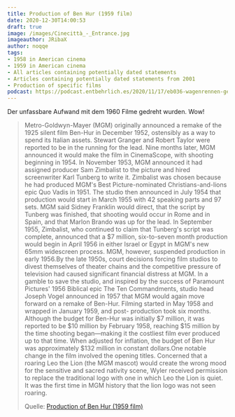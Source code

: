 ```yaml
---
title: Production of Ben Hur (1959 film)
date: 2020-12-30T14:00:53
draft: true
image: /images/Cinecittà_-_Entrance.jpg
imageauthor: JRibaX
author: noqqe
tags:
- 1958 in American cinema
- 1959 in American cinema
- All articles containing potentially dated statements
- Articles containing potentially dated statements from 2001
- Production of specific films
podcast: https://podcast.entbehrlich.es/2020/11/17/eb036-wagenrennen-gegen-nazis/
---
```


Der unfassbare Aufwand mit dem 1960 Filme gedreht wurden. Wow!

> Metro-Goldwyn-Mayer (MGM) originally announced a remake of the 1925 silent
> film Ben-Hur in December 1952, ostensibly as a way to spend its Italian
> assets. Stewart Granger and Robert Taylor were reported to be in the running
> for the lead. Nine months later, MGM announced it would make the film in
> CinemaScope, with shooting beginning in 1954. In November 1953, MGM announced
> it had assigned producer Sam Zimbalist to the picture and hired screenwriter
> Karl Tunberg to write it. Zimbalist was chosen because he had produced MGM's
> Best Picture-nominated Christians-and-lions epic Quo Vadis in 1951.  The
> studio then announced in July 1954 that production would start in March 1955
> with 42 speaking parts and 97 sets. MGM said Sidney Franklin would direct,
> that the script by Tunberg was finished, that shooting would occur in Rome and
> in Spain, and that Marlon Brando was up for the lead. In September 1955,
> Zimbalist, who continued to claim that Tunberg's script was complete,
> announced that a $7 million, six-to-seven month production would begin in
> April 1956 in either Israel or Egypt in MGM's new 65mm widescreen process.
> MGM, however, suspended production in early 1956.By the late 1950s, court
> decisions forcing film studios to divest themselves of theater chains and the
> competitive pressure of television had caused significant financial distress
> at MGM. In a gamble to save the studio, and inspired by the success of
> Paramount Pictures' 1956 Biblical epic The Ten Commandments, studio head
> Joseph Vogel announced in 1957 that MGM would again move forward on a remake
> of Ben-Hur. Filming started in May 1958 and wrapped in January 1959, and post-
> production took six months. Although the budget for Ben-Hur was initially $7
> million, it was reported to be $10 million by February 1958, reaching $15
> million by the time shooting began—making it the costliest film ever produced
> up to that time. When adjusted for inflation, the budget of Ben Hur was
> approximately $132 million in constant dollars.One notable change in the film
> involved the opening titles. Concerned that a roaring Leo the Lion (the MGM
> mascot) would create the wrong mood for the sensitive and sacred nativity
> scene, Wyler received permission to replace the traditional logo with one in
> which Leo the Lion is quiet. It was the first time in MGM history that the
> lion logo was not seen roaring.
>
> Quelle: [Production of Ben Hur (1959 film)](https://en.wikipedia.org/wiki/Production_of_Ben-Hur_(1959_film))
